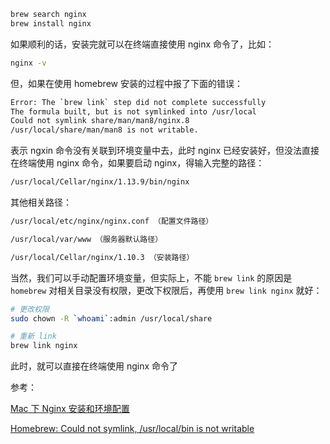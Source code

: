 ```js
brew search nginx
brew install nginx
```

如果顺利的话，安装完就可以在终端直接使用 nginx 命令了，比如：

```bash
nginx -v
```

但，如果在使用 homebrew 安装的过程中报了下面的错误：

```bash
Error: The `brew link` step did not complete successfully
The formula built, but is not symlinked into /usr/local
Could not symlink share/man/man8/nginx.8
/usr/local/share/man/man8 is not writable.
```

表示 ngxin 命令没有关联到环境变量中去，此时 nginx 已经安装好，但没法直接在终端使用 nginx 命令，如果要启动 nginx，得输入完整的路径：

```bash
/usr/local/Cellar/nginx/1.13.9/bin/nginx
```

其他相关路径：

```bash
/usr/local/etc/nginx/nginx.conf （配置文件路径）

/usr/local/var/www （服务器默认路径）

/usr/local/Cellar/nginx/1.10.3 （安装路径）
```

当然，我们可以手动配置环境变量，但实际上，不能 `brew link` 的原因是 `homebrew` 对相关目录没有权限，更改下权限后，再使用 `brew link nginx` 就好：

```bash
# 更改权限
sudo chown -R `whoami`:admin /usr/local/share

# 重新 link
brew link nginx
```

此时，就可以直接在终端使用 nginx 命令了

参考：

[Mac 下 Nginx 安装和环境配置](http://blog.51cto.com/phpervip/1905665)

[Homebrew: Could not symlink, /usr/local/bin is not writable](https://stackoverflow.com/questions/26647412/homebrew-could-not-symlink-usr-local-bin-is-not-writable?utm_medium=organic&utm_source=google_rich_qa&utm_campaign=google_rich_qa)

